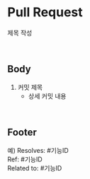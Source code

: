 # Pull Request
제목 작성

<br>

## Body
1. 커밋 제목
   - 상세 커밋 내용

<br>

## Footer
예)
Resolves: #기능ID  
Ref: #기능ID  
Related to: #기능ID  

<br>
